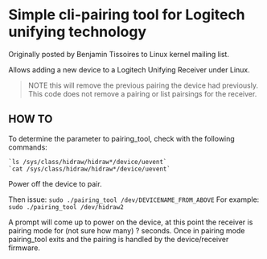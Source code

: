 # Simple cli-pairing tool for Logitech unifying technology

Originally posted by Benjamin Tissoires to Linux kernel mailing list.

Allows adding a new device to a Logitech Unifying Receiver under Linux.

> NOTE this will remove the previous pairing the device had previously. This code does not remove a pairing or list pairsings for the receiver.

## HOW TO
To determine the parameter to pairing_tool, check with the following commands:

    `ls /sys/class/hidraw/hidraw*/device/uevent`
    `cat /sys/class/hidraw/hidraw*/device/uevent`

Power off the device to pair.

Then issue:
    `sudo ./pairing_tool /dev/DEVICENAME_FROM_ABOVE`
For example:
    `sudo ./pairing_tool /dev/hidraw2`

A prompt will come up to power on the device, at this point the receiver
is pairing mode for (not sure how many) ? seconds. Once in pairing mode
pairing_tool exits and the pairing is handled by the device/receiver
firmware.
